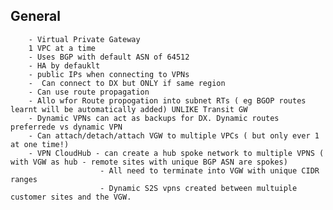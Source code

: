 ## General
        - Virtual Private Gateway
        1 VPC at a time
        - Uses BGP with default ASN of 64512
        - HA by defauklt
        - public IPs when connecting to VPNs
        -  Can connect to DX but ONLY if same region
        - Can use route propagation
        - Allo wfor Route propogation into subnet RTs ( eg BGOP routes learnt will be automatically added) UNLIKE Transit GW
        - Dynamic VPNs can act as backups for DX. Dynamic routes preferrede vs dynamic VPN
        - Can attach/detach/attach VGW to multiple VPCs ( but only ever 1 at one time!)
        - VPN CloudHub - can create a hub spoke network to multiple VPNS ( with VGW as hub - remote sites with unique BGP ASN are spokes)
                        - All need to terminate into VGW with unique CIDR ranges
                        - Dynamic S2S vpns created between multuiple customer sites and the VGW.